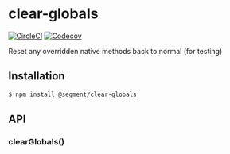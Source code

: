 # clear-globals

[![CircleCI](https://circleci.com/gh/segmentio/clear-globals.svg?style=shield&circle-token=d191a96015154b318f62f581ab061761bf535fb8)](https://circleci.com/gh/segmentio/clear-globals)
[![Codecov](https://img.shields.io/codecov/c/github/segmentio/clear-globals/master.svg?maxAge=2592000)](https://codecov.io/gh/segmentio/clear-globals)

Reset any overridden native methods back to normal (for testing)

## Installation

```sh
$ npm install @segment/clear-globals
```

## API

### clearGlobals()
